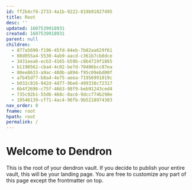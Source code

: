 ```yaml
---
id: ff2b4cf8-2733-4a1b-9222-819b91027495
title: Root
desc: ''
updated: 1607539918931
created: 1607539918931
parent: null
children:
  - 877a5690-f196-45fd-84eb-7b82aa629f61
  - 08d055a4-5530-4ab9-aacd-c361b7cb8dce
  - 3431eea6-ecb3-4165-b59b-c8b4719f1865
  - b1190562-cba4-4c02-be7d-70406bcc87ea
  - 80ee8633-a9ac-480b-a894-f95c09ebd00f
  - a7b45df7-b8a4-4e75-aeea-71956991019c
  - b032c816-942d-4d77-9be6-499338c72317
  - 6b4f2696-c75f-4663-98f9-beb91243ced4
  - 735c92b1-55d6-468c-8ac6-9dcc774b298e
  - 19546139-cf71-4ac4-96fb-9b5218974303
nav_order: 0
fname: root
hpath: root
permalink: /
---
```

# Welcome to Dendron

This is the root of your dendron vault. If you decide to publish your entire vault, this will be your landing page. You are free to customize any part of this page except the frontmatter on top. 

